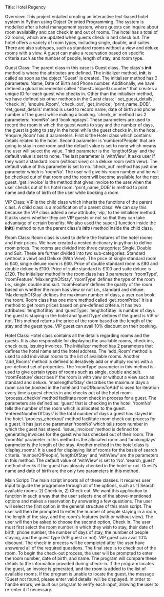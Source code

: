 Title: Hotel Regency


Overview: This project entailed creating an interactive text-based hotel system in Python using Object Oriented Programming. The system is modelled after a hotel management system, where guests can inquire about room availability and can check in and out of rooms. The hotel has a total of 22 rooms, which are updated when guests check in and check out. The hotel offers a variety of room types, including single, double, and suites. There are also subtypes, such as standard rooms without a view and deluxe rooms with a view. A guest can make a reservation based on specific criteria such as the number of people, length of stay, and room type.


Guest Class: The parent class in this case is Guest class. The class's __init__ method is where the attributes are defined. The initializer method, __init__, is called as soon as the object "Guest" is created. The initialiser method has 3 parameters: Name, Date of Birth and Phone number. Additionally, we have defined a global incrementor called "GuestUniqueID counter" that creates a unique ID for each guest who checks in. Other than the initialiser method, we have defined six other methods in the Guest class: ' set_guest_details', 'check_in', 'enquire_Room', 'check_out', 'get_invoice', 'print_name_DOB'. ‘set_guest_details’ method is used to record name, date of birth and phone number of the guest while making a booking. 'check_in' method has 2 parameters: 'roomNo' and 'bookingdays'. These parameters are used to record the room in which the guest wants to stay and the number of days, the guest is going to stay in the hotel while the guest checks in, in the hotel. ‘enquire_Room’ has 4 parameters. First is the Hotel class which contains details related to the hotel. Second parameter is ‘numberofPeople’ that are going to stay in one room and the default value is set to none which means the user will select the value. Third parameter is the ‘lengthofStay’ and the default value is set to none. The last parameter is ‘withView’. It asks user if they want a standard room (without view) or a deluxe room (with view). The default value of this parameter is set to no. ‘check_out’ method has just one parameter which is ‘roomNo’. The user will give his room number and he will be checked out of that room and the room will become available for the next guest.  ‘get_invoice’ is the method that gives invoice to the user when the user checks out of his hotel room. ‘print_name_DOB’ is method to print name and date of birth of the user while booking a room. 


VIP Class: VIP is the child class which inherits the functions of the parent class. A child class is a modification of a parent class. We can say this because the VIP class added a new attribute, 'vip,' to the initialiser method. It asks users whether they are VIP guests or not so that they can take advantage of certain benefits. We also used the super() function inside the __init__() method to run the parent class's __init__() method inside the child class.


Room Class: Room class is used to define the features of the hotel rooms and their prices. We have created a nested dictionary in python to define room prices. The rooms are divided into three categories: Single, Double and Suit. These are further divided into two sub-categories: Standard (without a view) and Deluxe (With View). The price of single standard room is £40, single deluxe room is £60. Price of double standard room is £80 and double deluxe is £100. Price of suite standard is £100 and suite deluxe is £120. The initialiser method in the room class has 3 parameters: ‘roomType’, ‘roomFeature’, ‘MaxlengthOfStay’. ‘roomType’ defines the type of the room i.e., single, double and suit. ‘roomFeature’ defines the quality of the room based on whether the room has view or not i.e., standard and deluxe. ‘MaxlengthOfStay’ defines the maximum number of days, a user can book the room. Room class has one more method called ‘get_roomPrice’. It is a method to get room prices based on pre-defined criteria.  It has two attributes: ‘lengthofStay’ and ‘guestType’. ‘lengthofStay’ is number of days the guest is staying in the hotel and ‘guestType’ defines if the guest is VIP or not. This method returns the price of the room based on the length of the stay and the guest type. VIP guest can avail 10% discount on their booking. 


Hotel Class: Hotel class contains all the details regarding rooms and the guests. It is also responsible for displaying the available rooms, check ins, check outs, issuing invoices. The initializer method has 2 parameters that defines the hotel name and the hotel address. The ‘add_Room’ method is used to add individual rooms to the list of available rooms. Another ‘add_Rooms’ method is defined to iteratively add or multiply rooms with a pre-defined set of properties. The ‘roomType’ parameter in this method is used to give certain types of rooms such as single, double and suit. ‘roomFeature’ describes if the room is with view or without a view such as standard and deluxe. ‘maxlengthofStay’ describes the maximum days a room can be booked in the hotel and ‘noOfRoomsToAdd’ is used for iteration every time a guest checks in and checks out of the hotel room. ‘process_checkin’ method facilitate room check in process for a guest. The parameters are defined as: ‘guest’ that is checking in the hotel, ‘roomNo’ tells the number of the room which is allocated to the guest. ‘enteredNumberOfDays’ is the total number of days a guest has stayed in the hotel. ‘process_checkout’ method facilitate room check out process for a guest. It has just one parameter ‘roomNo’ which tells room number in which the guest has stayed. ‘issue_invoices’ method is defined for generating invoices for the guest who has checked out of their room. The ‘roomNo’ parameter in this method is the allocated room and ‘bookingdays’ parameter is the length of the stay. Another method in the hotel class is ‘display_rooms’. It is used for displaying list of rooms for the basis of search criteria. ‘numberOfPeople’, ‘lengthOfStay’ and ‘withView’ are the parameters in this method. The default value of ‘withView’ is set to ‘No’. ‘search_guest’ method checks if the guest has already checked in the hotel or not. Guest’s name and date of birth are the only two parameters in this method. 


Main Script: The main script imports all of these classes. It requires user input to guide the programme through all of the options, such as 1) Search available rooms. 2) Check in, 2) Check out. We want this application to function in such a way that the user selects one of the above-mentioned options and makes a reservation by answering a few questions. The user will select the first option in the general structure of this main script. The user will then be prompted to enter the number of people staying in a room, the length of the stay, and the room's features (with or without view). The user will then be asked to choose the second option, Check in. The user must first select the room number in which they wish to stay, their date of birth, phone number, the number of days of stay, the number of people staying, and the guest type (VIP guest or not). VIP guest can avail 10% discount. The check-in process will be completed after the user have answered all of the required questions. The final step is to check out of the room. To begin the check-out process, the user will be prompted to enter the room number, date of birth, and name. The program will compare these details to the information provided during check-in. If the program locates the guest, an invoice is generated, and the room is added to the list of available rooms. If the program is unable to locate the guest, the message 'Guest not found, please enter valid details' will be displayed. In order to handle errors, we built our program to verify each input, allowing the user to re-enter it if necessary.
 
